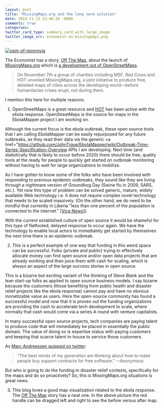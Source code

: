 ```yaml
---
layout: post
title: "MissingMaps.org and the long term solution"
date: 2014-11-13 23:48:28 -0800
comments: true
categories: 
twitter_card_type: summary_card_with_large_image
twitter_image_src: economist-on-missingmaps.png 
---
```

<a href="http://www.economist.com/news/international/21632520-rich-countries-are-deluged-data-developing-ones-are-suffering-drought"><img class="center" src='{{site.cdn_bucket}}twumbshot/{{page.twitter_image_src}}' alt="osm-of-monrovia" /></a>

The Economist has a story, <a href="http://www.economist.com/news/international/21632520-rich-countries-are-deluged-data-developing-ones-are-suffering-drought">Off The Map</a>, about the launch of <a href="http://missingmaps.org">MissingMaps.org</a> which is <a href="http://wiki.openstreetmap.org/wiki/Missing_Maps_Project">a development out of OpenStreetMaps</a>.
<blockquote>On November 7th a group of charities including MSF, Red Cross and HOT unveiled MissingMaps.org, a joint initiative to produce free, detailed maps of cities across the developing world—before humanitarian crises erupt, not during them.</blockquote>
I mention this here for multiple reasons.

1) OpenStreetMaps is a great resource and <a href="http://hotosm.org/">HOT</a> has been active with the ebola response. OpenStreetMaps is the source for maps in the EbolaMapper project I am working on.

Although the current focus is the ebola outbreak, these open source tools that I am calling EbolaMapper can be easily repurposed for any future outbreaks, as they read their data via the generic <a href="https://github.com/JohnTigue/EbolaMapper/wiki/Outbreak-Time-Series-Specification-Overview</a> APIs I am developing. Next time (and statistically that is likely to occur before 2020) there should be free, quality tools at the ready for people to quickly get started on outbreak monitoring without having to wait for large organizations to mobilize.

As I have gotten to know some of the folks who have been involved with responding to previous epidemic outbreaks, they sound like they are living through a nightmare version of Groundhog Day (Swine flu in 2009, SARS, etc.). Yet now this type of problem can be solved generic, mature, widely available Web technology i.e. it does not require complex novel technology that needs to be scaled massively. (On the other hand, we do need to be mindful that currently in Liberia "less than one percent of the population is connected to the internet." [<a href="https://news.vice.com/article/how-cell-phones-could-help-liberia-win-the-fight-against-ebola">Vice News</a>]). 

With the current established culture of open source it would be shameful for this type of flatfooted, delayed response to occur again. We have the technology to enable local actors to immediately get started by themselves the next time there is an epidemic outbreak.

2) This is a perfect example of one way that funding in this weird space can be successful. Folks (private and public) trying to effectively allocate money can find open source and/or open data projects that are already working and then juice them with cash for scaling, which is always an aspect of the large success stories in open source.

This is a bizarre but exciting variant of the thinking of Steve Blank and the lean start-up folks as applied to open source business models. I say bizarre because the customers (those benefiting from public health and disaster relief projects like the ebola response) cannot pay and have no obvious monetizable value as users. Here the open-source community has found a successful model and now that it is proven out the funding organizations are providing the cash to accelerate tech development to scale, where normally that cash would come via a series A round with venture capitalists.

In many successful open source projects, tech companies are paying talent to produce code that will immediately be placed in essentially the public domain. The value of doing so is expertise status with paying customers and keeping that scarce talent in-house to service those customers.

As <a href="https://twitter.com/pmarca/status/478335427376869378">Marc Andreessen quipped on twitter</a>:
<blockquote>"The best minds of my generation are thinking about how to make people buy support contracts for free software." --Anonymous</blockquote>
But who is going to do the funding in disaster relief contexts, specifically for the maps and do so proactively? So, this is MissingMaps.org situations is great news.

3) This blog loves a good map visualization related to the ebola response. The <a href="http://www.economist.com/news/international/21632520-rich-countries-are-deluged-data-developing-ones-are-suffering-drought">Off The Map</a> story has a neat one. In the above picture the red handle can be dragged left and right to see the before versus after map.
